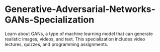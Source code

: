 # Generative-Adversarial-Networks-GANs-Specialization
Learn about GANs, a type of machine learning model that can generate realistic images, videos, and text. This specialization includes video lectures, quizzes, and programming assignments.
